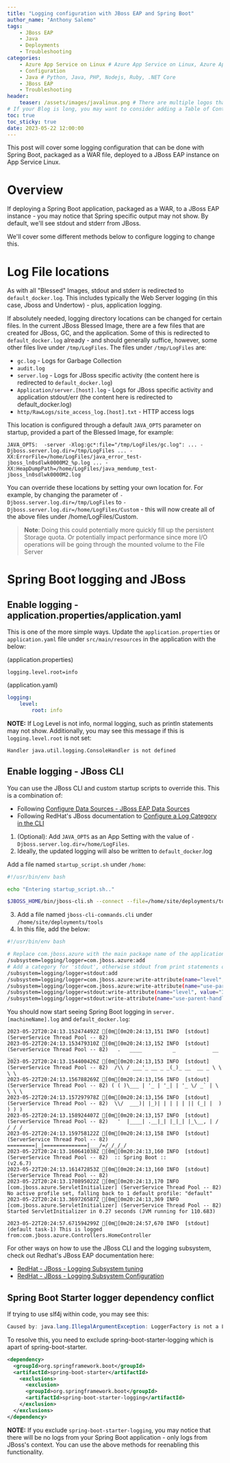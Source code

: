 ```yaml
---
title: "Logging configuration with JBoss EAP and Spring Boot"
author_name: "Anthony Salemo"
tags:
    - JBoss EAP
    - Java
    - Deployments
    - Troubleshooting
categories:
    - Azure App Service on Linux # Azure App Service on Linux, Azure App Service on Windows, Function App, Azure VM, Azure SDK
    - Configuration
    - Java # Python, Java, PHP, Nodejs, Ruby, .NET Core
    - JBoss EAP
    - Troubleshooting 
header:
    teaser: /assets/images/javalinux.png # There are multiple logos that can be used in "/assets/images" if you choose to add one.
# If your Blog is long, you may want to consider adding a Table of Contents by adding the following two settings.
toc: true
toc_sticky: true
date: 2023-05-22 12:00:00
---
```


This post will cover some logging configuration that can be done with Spring Boot, packaged as a WAR file, deployed to a JBoss EAP instance on App Service Linux.

# Overview
If deploying a Spring Boot application, packaged as a WAR, to a JBoss EAP instance - you may notice that Spring specific output may not show. By default, we'll see stdout and stderr from JBoss.

We'll cover some different methods below to configure logging to change this.

# Log File locations
As with all "Blessed" Images, stdout and stderr is redirected to `default_docker.log`. This includes typically the Web Server logging (in this case, Jboss and Undertow) - plus, application logging.

If absolutely needed, logging directory locations can be changed for certain files. In the current JBoss Blessed Image, there are a few files that are created for JBoss, GC, and the application. Some of this is redirected to `default_docker.log` already - and should generally suffice, however, some other files live under `/tmp/LogFiles`. The files under `/tmp/LogFiles` are:

- `gc.log` - Logs for Garbage Collection
- `audit.log`
- `server.log` - Logs for JBoss specific activity (the content here is redirected to `default_docker.log`)
- `Application/server.[host].log` - Logs for JBoss specific activity and application stdout/err (the content here is redirected to default_docker.log)
- `http/RawLogs/site_access_log.[host].txt` - HTTP access logs

This location is configured through a default `JAVA_OPTS` parameter on startup, provided a part of the Blessed Image, for example:

```
JAVA_OPTS:  -server -Xlog:gc*:file="/tmp/LogFiles/gc.log": ... -Djboss.server.log.dir=/tmp/LogFiles ... -XX:ErrorFile=/home/LogFiles/java_error_test-jboss_ln0sdlwk0000M2_%p.log ... -XX:HeapDumpPath=/home/LogFiles/java_memdump_test-jboss_ln0sdlwk0000M2.log  
```

You can override these locations by setting your own location for. For example, by changing the parameter of `-Djboss.server.log.dir=/tmp/LogFiles` to `-Djboss.server.log.dir=/home/LogFiles/Custom` - this will now create all of the above files under /home/LogFiles/Custom.

> **Note**: Doing this could potentially more quickly fill up the persistent Storage quota. Or potentially impact performance since more I/O operations will be going through the mounted volume to the File Server

# Spring Boot logging and JBoss
## Enable logging - application.properties/application.yaml
This is one of the more simple ways. Update the `application.properties` or `application.yaml` file under `src/main/resources` in the application with the below:

(application.properties)

```properties
logging.level.root=info
```

(application.yaml)
```yaml
logging:
    level:
        root: info
```

**NOTE:** If Log Level is not info, normal logging, such as println statements may not show. Additionally, you may see this message if this is `logging.level.root` is not set:

```
Handler java.util.logging.ConsoleHandler is not defined
```

## Enable logging - JBoss CLI
You can use the JBoss CLI and custom startup scripts to override this. This is a combination of:

- Following [Configure Data Sources - JBoss EAP Data Sources](https://learn.microsoft.com/en-us/azure/app-service/configure-language-java?pivots=platform-linux#jboss-eap-data-sources)
- Following RedHat's JBoss documentation to [Configure a Log Category in the CLI](https://access.redhat.com/documentation/en-us/jboss_enterprise_application_platform/6/html/administration_and_configuration_guide/configure_a_log_category_in_the_cli1#doc-wrapper)

1. (Optional): Add `JAVA_OPTS` as an App Setting with the value of `-Djboss.server.log.dir=/home/LogFiles`.
2. Ideally, the updated logging will also be written to `default_docker`.log

Add a file named `startup_script.sh` under `/home`:

```bash
#!/usr/bin/env bash

echo "Entering startup_script.sh.."

$JBOSS_HOME/bin/jboss-cli.sh --connect --file=/home/site/deployments/tools/jboss-cli-commands.cli
```

3. Add a file named `jboss-cli-commands.cli` under `/home/site/deployments/tools`
4. In this file, add the below:

```bash
#!/usr/bin/env bash

# Replace com.jboss.azure with the main package name of the application
/subsystem=logging/logger=com.jboss.azure:add 
# Add a category for 'stdout', otherwise stdout from print statements or others from the application may not show
/subsystem=logging/logger=stdout:add
/subsystem=logging/logger=com.jboss.azure:write-attribute(name="level", value="INFO") 
/subsystem=logging/logger=com.jboss.azure:write-attribute(name="use-parent-handlers", value="true") 
/subsystem=logging/logger=stdout:write-attribute(name="level", value="INFO") 
/subsystem=logging/logger=stdout:write-attribute(name="use-parent-handlers", value="true") 
```

You should now start seeing Spring Boot logging in `server.[machineName].log` and `default_docker.log`:

```
2023-05-22T20:24:13.152474492Z [0m[0m20:24:13,151 INFO  [stdout] (ServerService Thread Pool -- 82) 
2023-05-22T20:24:13.153479310Z [0m[0m20:24:13,152 INFO  [stdout] (ServerService Thread Pool -- 82)   .   ____          _            __ _ _
2023-05-22T20:24:13.154400426Z [0m[0m20:24:13,153 INFO  [stdout] (ServerService Thread Pool -- 82)  /\\ / ___'_ __ _ _(_)_ __  __ _ \ \ \ \
2023-05-22T20:24:13.156788269Z [0m[0m20:24:13,156 INFO  [stdout] (ServerService Thread Pool -- 82) ( ( )\___ | '_ | '_| | '_ \/ _` | \ \ \ \
2023-05-22T20:24:13.157297978Z [0m[0m20:24:13,156 INFO  [stdout] (ServerService Thread Pool -- 82)  \\/  ___)| |_)| | | | | || (_| |  ) ) ) )
2023-05-22T20:24:13.158924407Z [0m[0m20:24:13,157 INFO  [stdout] (ServerService Thread Pool -- 82)   '  |____| .__|_| |_|_| |_\__, | / / / /
2023-05-22T20:24:13.159758122Z [0m[0m20:24:13,158 INFO  [stdout] (ServerService Thread Pool -- 82)  =========|_|==============|___/=/_/_/_/
2023-05-22T20:24:13.160641038Z [0m[0m20:24:13,160 INFO  [stdout] (ServerService Thread Pool -- 82)  :: Spring Boot ::                (v2.6.7)
2023-05-22T20:24:13.161472853Z [0m[0m20:24:13,160 INFO  [stdout] (ServerService Thread Pool -- 82) 
2023-05-22T20:24:13.170895022Z [0m[0m20:24:13,170 INFO  [com.jboss.azure.ServletInitializer] (ServerService Thread Pool -- 82) No active profile set, falling back to 1 default profile: "default"
2023-05-22T20:24:13.369726587Z [0m[0m20:24:13,369 INFO  [com.jboss.azure.ServletInitializer] (ServerService Thread Pool -- 82) Started ServletInitializer in 0.27 seconds (JVM running for 110.683)

2023-05-22T20:24:57.671594299Z [0m[0m20:24:57,670 INFO  [stdout] (default task-1) This is logged from:com.jboss.azure.Controllers.HomeController
```

For other ways on how to use the JBoss CLI and the logging subsystem, check out Redhat's JBoss EAP documentation here:
- [RedHat - JBoss - Logging Subsystem tuning](https://access.redhat.com/documentation/en-us/red_hat_jboss_enterprise_application_platform/7.4/html-single/performance_tuning_guide/index#logging_tuning)
- [RedHat - JBoss - Logging Subsystem Configuration](https://access.redhat.com/documentation/en-us/jboss_enterprise_application_platform/6/html/administration_and_configuration_guide/chap-the_logging_subsystem)

## Spring Boot Starter logger dependency conflict
If trying to use slf4j within code, you may see this:

```java
Caused by: java.lang.IllegalArgumentException: LoggerFactory is not a Logback LoggerContext but Logback is on the classpath
```

To resolve this, you need to exclude spring-boot-starter-logging which is apart of spring-boot-starter.

```xml
<dependency>
  <groupId>org.springframework.boot</groupId>
  <artifactId>spring-boot-starter</artifactId>
    <exclusions>
      <exclusion>
      <groupId>org.springframework.boot</groupId>
      <artifactId>spring-boot-starter-logging</artifactId>
    </exclusion>
  </exclusions>
</dependency>
```

**NOTE:** If you exclude `spring-boot-starter-logging`, you may notice that there will be no logs from your Spring Boot application - only logs from JBoss's context. You can use the above methods for reenabling this functionality.